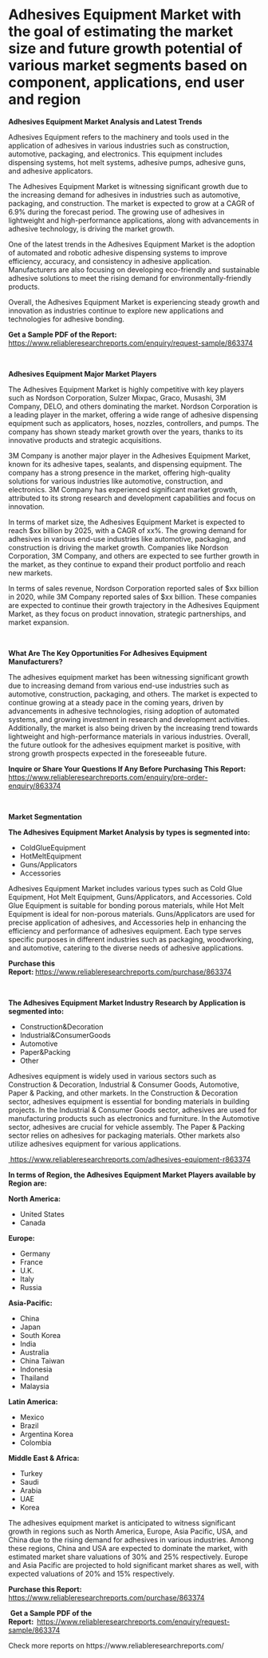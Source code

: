 <p><h1>Adhesives Equipment Market with the goal of estimating the market size and future growth potential of various market segments based on component, applications, end user and region</h1></p><p><strong>Adhesives Equipment Market Analysis and Latest Trends</strong></p>
<p><p>Adhesives Equipment refers to the machinery and tools used in the application of adhesives in various industries such as construction, automotive, packaging, and electronics. This equipment includes dispensing systems, hot melt systems, adhesive pumps, adhesive guns, and adhesive applicators.</p><p>The Adhesives Equipment Market is witnessing significant growth due to the increasing demand for adhesives in industries such as automotive, packaging, and construction. The market is expected to grow at a CAGR of 6.9% during the forecast period. The growing use of adhesives in lightweight and high-performance applications, along with advancements in adhesive technology, is driving the market growth.</p><p>One of the latest trends in the Adhesives Equipment Market is the adoption of automated and robotic adhesive dispensing systems to improve efficiency, accuracy, and consistency in adhesive application. Manufacturers are also focusing on developing eco-friendly and sustainable adhesive solutions to meet the rising demand for environmentally-friendly products.</p><p>Overall, the Adhesives Equipment Market is experiencing steady growth and innovation as industries continue to explore new applications and technologies for adhesive bonding.</p></p>
<p><strong>Get a Sample PDF of the Report:&nbsp;</strong> <a href="https://www.reliableresearchreports.com/enquiry/request-sample/863374">https://www.reliableresearchreports.com/enquiry/request-sample/863374</a></p>
<p>&nbsp;</p>
<p><strong>Adhesives Equipment Major Market Players</strong></p>
<p><p>The Adhesives Equipment Market is highly competitive with key players such as Nordson Corporation, Sulzer Mixpac, Graco, Musashi, 3M Company, DELO, and others dominating the market. Nordson Corporation is a leading player in the market, offering a wide range of adhesive dispensing equipment such as applicators, hoses, nozzles, controllers, and pumps. The company has shown steady market growth over the years, thanks to its innovative products and strategic acquisitions.</p><p>3M Company is another major player in the Adhesives Equipment Market, known for its adhesive tapes, sealants, and dispensing equipment. The company has a strong presence in the market, offering high-quality solutions for various industries like automotive, construction, and electronics. 3M Company has experienced significant market growth, attributed to its strong research and development capabilities and focus on innovation.</p><p>In terms of market size, the Adhesives Equipment Market is expected to reach $xx billion by 2025, with a CAGR of xx%. The growing demand for adhesives in various end-use industries like automotive, packaging, and construction is driving the market growth. Companies like Nordson Corporation, 3M Company, and others are expected to see further growth in the market, as they continue to expand their product portfolio and reach new markets.</p><p>In terms of sales revenue, Nordson Corporation reported sales of $xx billion in 2020, while 3M Company reported sales of $xx billion. These companies are expected to continue their growth trajectory in the Adhesives Equipment Market, as they focus on product innovation, strategic partnerships, and market expansion.</p></p>
<p>&nbsp;</p>
<p><strong>What Are The Key Opportunities For Adhesives Equipment Manufacturers?</strong></p>
<p><p>The adhesives equipment market has been witnessing significant growth due to increasing demand from various end-use industries such as automotive, construction, packaging, and others. The market is expected to continue growing at a steady pace in the coming years, driven by advancements in adhesive technologies, rising adoption of automated systems, and growing investment in research and development activities. Additionally, the market is also being driven by the increasing trend towards lightweight and high-performance materials in various industries. Overall, the future outlook for the adhesives equipment market is positive, with strong growth prospects expected in the foreseeable future.</p></p>
<p><strong>Inquire or Share Your Questions If Any Before Purchasing This Report:</strong> <a href="https://www.reliableresearchreports.com/enquiry/pre-order-enquiry/863374">https://www.reliableresearchreports.com/enquiry/pre-order-enquiry/863374</a></p>
<p>&nbsp;</p>
<p><strong>Market Segmentation</strong></p>
<p><strong>The Adhesives Equipment Market Analysis by types is segmented into:</strong></p>
<p><ul><li>ColdGlueEquipment</li><li>HotMeltEquipment</li><li>Guns/Applicators</li><li>Accessories</li></ul></p>
<p><p>Adhesives Equipment Market includes various types such as Cold Glue Equipment, Hot Melt Equipment, Guns/Applicators, and Accessories. Cold Glue Equipment is suitable for bonding porous materials, while Hot Melt Equipment is ideal for non-porous materials. Guns/Applicators are used for precise application of adhesives, and Accessories help in enhancing the efficiency and performance of adhesives equipment. Each type serves specific purposes in different industries such as packaging, woodworking, and automotive, catering to the diverse needs of adhesive applications.</p></p>
<p><strong>Purchase this Report:&nbsp;</strong><a href="https://www.reliableresearchreports.com/purchase/863374">https://www.reliableresearchreports.com/purchase/863374</a></p>
<p>&nbsp;</p>
<p><strong>The Adhesives Equipment Market Industry Research by Application is segmented into:</strong></p>
<p><ul><li>Construction&Decoration</li><li>Industrial&ConsumerGoods</li><li>Automotive</li><li>Paper&Packing</li><li>Other</li></ul></p>
<p><p>Adhesives equipment is widely used in various sectors such as Construction & Decoration, Industrial & Consumer Goods, Automotive, Paper & Packing, and other markets. In the Construction & Decoration sector, adhesives equipment is essential for bonding materials in building projects. In the Industrial & Consumer Goods sector, adhesives are used for manufacturing products such as electronics and furniture. In the Automotive sector, adhesives are crucial for vehicle assembly. The Paper & Packing sector relies on adhesives for packaging materials. Other markets also utilize adhesives equipment for various applications.</p></p>
<p><a href="https://www.reliableresearchreports.com/adhesives-equipment-r863374">&nbsp;https://www.reliableresearchreports.com/adhesives-equipment-r863374</a></p>
<p><strong>In terms of Region, the Adhesives Equipment Market Players available by Region are:</strong></p>
<p>
    <p> <strong> North America: </strong>
        <ul>
            <li>United States</li>
            <li>Canada</li>
        </ul>
        </p> 
    <p> <strong> Europe: </strong>
        <ul>
            <li>Germany</li>
            <li>France</li>
            <li>U.K.</li>
            <li>Italy</li>
            <li>Russia</li>
        </ul>
        </p> 
    <p> <strong> Asia-Pacific: </strong>
        <ul>
            <li>China</li>
            <li>Japan</li>
            <li>South Korea</li>
            <li>India</li>
            <li>Australia</li>
            <li>China Taiwan</li>
            <li>Indonesia</li>
            <li>Thailand</li>
            <li>Malaysia</li>
        </ul>
        </p> 
    <p> <strong> Latin America: </strong>
        <ul>
            <li>Mexico</li>
            <li>Brazil</li>
            <li>Argentina Korea</li>
            <li>Colombia</li>
        </ul>
        </p> 
    <p> <strong> Middle East & Africa: </strong>
        <ul>
            <li>Turkey</li>
            <li>Saudi</li>
            <li>Arabia</li>
            <li>UAE</li>
            <li>Korea</li>
        </ul>
    </p>
    </p>
<p><p>The adhesives equipment market is anticipated to witness significant growth in regions such as North America, Europe, Asia Pacific, USA, and China due to the rising demand for adhesives in various industries. Among these regions, China and USA are expected to dominate the market, with estimated market share valuations of 30% and 25% respectively. Europe and Asia Pacific are projected to hold significant market shares as well, with expected valuations of 20% and 15% respectively.</p></p>
<p><strong>Purchase this Report: </strong><a href="https://www.reliableresearchreports.com/purchase/863374">https://www.reliableresearchreports.com/purchase/863374</a></p>
<p>&nbsp;<strong>Get a Sample PDF of the Report:&nbsp;&nbsp;</strong><a href="https://www.reliableresearchreports.com/enquiry/request-sample/863374">https://www.reliableresearchreports.com/enquiry/request-sample/863374</a></p>
<p><strong></strong></p>
<p>Check more reports on https://www.reliableresearchreports.com/</p>